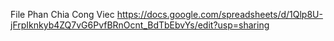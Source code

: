 File Phan Chia Cong Viec
https://docs.google.com/spreadsheets/d/1Qlp8U-jFrpIknkyb4ZQ7vG6PvfBRnOcnt_BdTbEbvYs/edit?usp=sharing
